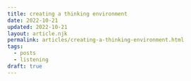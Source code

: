 ```yaml
---
title: creating a thinking environment
date: 2022-10-21
updated: 2022-10-21
layout: article.njk
permalink: articles/creating-a-thinking-environment.html
tags:
  - posts
  - listening
draft: true
---
```

